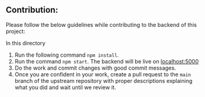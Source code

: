 ## **Contribution:**

Please follow the below guidelines while contributing to the backend of this project:

In this directory
1. Run the following command `npm install`.
2. Run the command `npm start`. The backend will be live on [localhost:5000](localhost:5000)
3. Do the work and commit changes with good commit messages.
4. Once you are confident in your work, create a pull request to the `main` branch of the upstream repository with proper descriptions explaining what you did and wait until we review it.